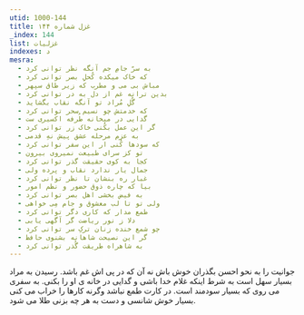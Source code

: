 ```yaml
---
utid: 1000-144
title: غزل شماره ۱۴۴
_index: 144
list: غزلیات
indexes: د
mesra:
  - به سرّ جامِ جم آنگه نظر توانی کرد
  - که خاک میکده کُحلِ بصر توانی کرد
  - مباش بی می و مطرب که زیر طاق سپهر
  - بدین ترانه غم از دل به در توانی کرد
  - گُلِ مُراد تو آنگه نقاب بگشاید
  - که خدمتش چو نسیم سحر توانی کرد
  - گدایی در میخانه طُرفه اکسیری ست
  - گر این عمل بکُنی خاک زر توانی کرد
  - به عزم مرحله عشق پیش نهِ قدمی
  - که سودها کُنی ار این سفر توانی کرد
  - تو کز سرای طبیعت نمیروی بیرون
  - کجا به کوی حقیقت گذر توانی کرد
  - جمال یار ندارد نقاب و پرده ولی
  - غبار ره بنشان تا نظر توانی کرد
  - بیا که چاره ذوق حضور و نظم امور
  - به فیض بخشی اهل بصر توانی کرد
  - ولی تو تا لب معشوق و جام مِی خواهی
  - طمع مدار که کاری دگر توانی کرد
  - دلا ز نور ریاضت گر آگهی یابی
  - چو شمع خنده زنان ترکِ سر توانی کرد
  - گر این نصیحت شاهانه بشنوی حافظ
  - به شاهراه طریقت گُذر توانی کرد
---
```

جوانیت را به نحو احسن بگذران خوش باش نه آن که در پی اش غم باشد. رسیدن به مراد بسیار سهل است به شرط اینکه غلام خدا باشی و گدایی در خانه ی او را بکنی. به سفری می روی که بسیار سودمند است. در کارت طمع نباشد وگرنه کارها را خراب می کنی بسیار خوش شانسی و دست به هر چه بزنی طلا می شود.
